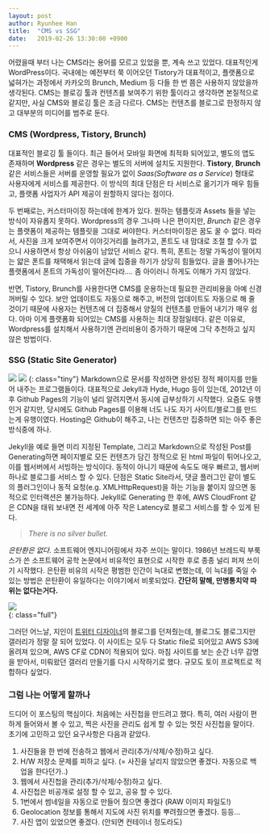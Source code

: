 ```yaml
---
layout: post
author: Ryunhee Han
title:  "CMS vs SSG"
date:   2019-02-26 13:30:00 +0900
---
```


어렸을때 부터 나는 CMS라는 용어를 모르고 있었을 뿐, 계속 쓰고 있었다. 대표적인게 WordPress이다. 국내에는 예전부터 쭉 이어오던 Tistory가 대표적이고, 플랫폼으로 넓혀가는 과정에서 카카오의 Brunch, Medium 등 다들 한 번 쯤은 사용하지 않았을까 생각된다. CMS는 블로깅 툴과 컨텐츠를 보여주기 위한 툴이라고 생각하면 본질적으로 같지만, 사실 CMS와 블로깅 툴은 조금 다르다. CMS는 컨텐츠를 블로그로 한정하지 않고 대부분의 미디어를 범주로 둔다.

### CMS (Wordpress, Tistory, Brunch)

대표적인 블로깅 툴 들이다. 최근 들어서 모바일 화면에 최적화 되어있고, 별도의 앱도 존재하며 **Wordpress** 같은 경우는 별도의 서버에 설치도 지원한다. **Tistory**, **Brunch**같은 서비스들은 서버를 운영할 필요가 없이 _Saas(Software as a Service_) 형태로 사용자에게 서비스를 제공한다. 이 방식의 최대 단점은 타 서비스로 옮기기가 매우 힘들고, 플랫폼 사업자가 API 제공이 원할하지 않다는 점이다.

두 번째로는, 커스터마이징 하는데에 한계가 있다. 원하는 템플릿과 Assets 들을 넣는 방식이 자유롭지 못하다. Wordpress의 경우 그나마 나은 편이지만, _Brunch_ 같은 경우는 플랫폼이 제공하는 템플릿을 그대로 써야한다. 커스터마이징은 꿈도 꿀 수 없다. 따라서, 사진을 크게 보여주면서 이야깃거리를 늘려가고, 폰트도 내 맘대로 조절 할 수가 없으니 사용하면서 항상 아쉬움이 남았던 서비스 같다. 특히, 폰트는 정말 가독성이 떨어지는 얇은 폰트를 채택해서 읽는데 글에 집중을 하기가 상당히 힘들었다. 글을 풀어나가는 플랫폼에서 폰트의 가독성이 떨어진다라.... 좀 아이러니 하게도 이해가 가지 않았다.

반면, Tistory, Brunch를 사용한다면 CMS를 운용하는데 필요한 관리비용을 아예 신경 꺼버릴 수 있다. 보안 업데이트도 자동으로 해주고, 버전의 업데이트도 자동으로 해 줄 것이기 때문에 사용자는 컨텐츠에 더 집중해서 양질의 컨텐츠를 만들어 내기가 매우 쉽다. 아마 이게 플랫폼화 되어있는 CMS를 사용하는 최대 장점일테다. 같은 이유로, Wordpress를 설치해서 사용하기엔 관리비용이 증가하기 때문에 그닥 추천하고 싶지 않은 방법이다.

### SSG (Static Site Generator)
![](https://jekyllrb.com/img/logo-2x.png)
![](https://d33wubrfki0l68.cloudfront.net/30790d6888bd8af863fb2b5c33a7f337cdbda243/4e867/images/hugo-logo-wide.svg)
{: class="tiny"}
Markdown으로 문서를 작성하면 완성된 정적 페이지를 만들어 내주는 프로그램들이다. 대표적으로 Jekyll과 Hyde, Hugo 등이 있는데, 2012년 이후 Github Pages의 기능이 널리 알려지면서 동시에 급부상하기 시작했다. 요즘도 유행인거 같지만, 당시에도 Github Pages를 이용해 너도 나도 자기 사이트/블로그를 만드는게 유행이였다. Hosting은 Github이 해주고, 나는 컨텐츠만 집중하면 되는 아주 좋은 방식중에 하나.

Jekyll을 예로 들면 미리 지정된 Template, 그리고 Markdown으로 작성된 Post를 Generating하면 페이지별로 모든 컨텐츠가 담긴 정적으로 된 html 파일이 튀어나오고, 이를 웹서버에서 서빙하는 방식이다. 동적이 아니기 때문에 속도도 매우 빠르고, 웹서버 하나로 블로그를 서비스 할 수 있다. 단점은 Static Site라서, 댓글 플러그인 같이 별도의 플러그인이나 동적 요청(e.g. XMLHttpRequest)을 하는 기능을 붙이지 않으면 동적으로 인터랙션은 불가능하다. Jekyll로 Generating 한 후에, AWS CloudFront 같은 CDN을 태워 보내면 전 세계에 아주 작은 Latency로 블로그 서비스를 할 수 있게 된다.

> _There is no silver bullet._

_은탄환은 없다._ 소프트웨어 엔지니어링에서 자주 쓰이는 말이다. 1986년 브레드릭 부룩스가 쓴 소프트웨어 공학 논문에서 비유적인 표현으로 시작한 후로 종종 널리 퍼져 쓰이기 시작했다. 은탄환 비유의 시작은 평범한 인간이 늑대로 변했는데, 이 늑대를 죽일 수 있는 방법은 은탄환이 유일하다는 이야기에서 비롯되었다. **간단히 말해, 만병통치약 따위는 없다는거다.**

![](https://farm8.staticflickr.com/7850/47198855342_2150f53a36_o.jpg)  
{: class="full"}

그러던 어느날, 지인이 [트위터 디자이너](http://paulstamatiou.com)의 블로그를 던져줬는데, 블로그도 블로그지만 갤러리가 정말 잘 되어 있었다. 이 사이트는 모두 다 Static file로 되어있고 AWS S3에 올려져 있으며, AWS CF로 CDN이 적용되어 있다. 마침 사이트를 보는 순간 너무 감명을 받아서, 미뤄왔던 갤러리 만들기를 다시 시작하기로 했다. 규모도 토이 프로젝트로 적합하다 싶었다.

### 그럼 나는 어떻게 할까나
드디어 이 포스팅의 핵심이다. 처음에는 사진첩을 만드려고 했다. 특히, 여러 사람이 편하게 들어와서 볼 수 있고, 찍은 사진을 관리도 쉽게 할 수 있는 멋진 사진첩을 말이다. 초기에 고민하고 있던 요구사항은 다음과 같았다.

1. 사진들을 한 번에 전송하고 웹에서 관리(추가/삭제/수정)하고 싶다.
2. H/W 저장소 문제를 피하고 싶다. (= 사진을 날리지 않았으면 좋겠다. 자동으로 백업을 한다던가..)
3. 웹에서 사진첩을 관리(추가/삭제/수정)하고 싶다.
4. 사진첩은 비공개로 설정 할 수 있고, 공유 할 수 있다.
5. 1번에서 썸네일을 자동으로 만들어 줬으면 좋겠다 (RAW 이미지 파일도!)
6. Geolocation 정보를 통해서 지도에 사진 위치를 뿌려줬으면 좋겠다. 등등...
7. 사진 앱이 있었으면 좋겠다. (안되면 컨테이너 정도라도)